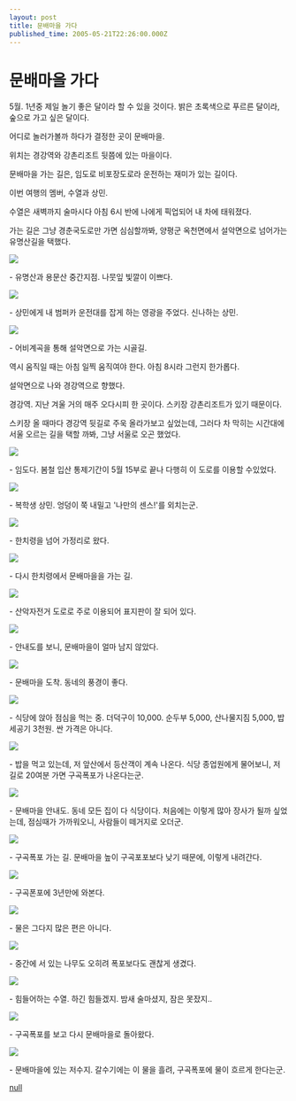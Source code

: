 ```yaml
---
layout: post
title: 문배마을 가다
published_time: 2005-05-21T22:26:00.000Z
---
```


# 문배마을 가다


5월. 1년중 제일 놀기 좋은 달이라 할 수 있을 것이다. 밝은 초록색으로 푸르른 달이라, 숲으로 가고 싶은 달이다.

어디로 놀러가볼까 하다가 결정한 곳이 문배마을.

위치는 경강역와 강촌리조트 뒷쯤에 있는 마을이다.

문배마을 가는 길은, 임도로 비포장도로라 운전하는 재미가 있는 길이다.

이번 여행의 멤버, 수열과 상민.

수열은 새벽까지 술마시다 아침 6시 반에 나에게 픽업되어 내 차에 태워졌다.

가는 길은 그냥 경춘국도로만 가면 심심할까봐, 양평군 옥천면에서 설악면으로 넘어가는 유명산길을 택했다.

![](../pds/200902/04/80/a0109780_498978bbd148c.jpg)

\- 유명산과 용문산 중간지점. 나뭇잎 빛깔이 이쁘다.

![](../pds/200902/04/80/a0109780_498978bbe45ea.jpg)

\- 상민에게 내 범퍼카 운전대를 잡게 하는 영광을 주었다. 신나하는 상민.

![](../pds/200902/04/80/a0109780_498978bc05aa8.jpg)

\- 어비계곡을 통해 설악면으로 가는 시골길.

역시 움직일 때는 아침 일찍 움직여야 한다. 아침 8시라 그런지 한가롭다.

설악면으로 나와 경강역으로 향했다.

경강역. 지난 겨울 거의 매주 오다시피 한 곳이다. 스키장 강촌리조트가 있기 때문이다.

스키장 올 때마다 경강역 뒷길로 주욱 올라가보고 싶었는데, 그러다 차 막히는 시간대에 서울 오르는 길을 택할 까봐, 그냥 서울로 오곤 했었다.

![](../pds/200902/04/80/a0109780_498978bc1a097.jpg)

\- 임도다. 봄철 입산 통제기간이 5월 15부로 끝나 다행히 이 도로를 이용할 수있었다.

![](../pds/200902/04/80/a0109780_498978bc33d25.jpg)

\- 복학생 상민. 엉덩이 쭉 내밀고 '나만의 센스!'를 외치는군.

![](../pds/200902/04/80/a0109780_498978bc46c5d.jpg)

\- 한치령을 넘어 가정리로 왔다.

![](../pds/200902/04/80/a0109780_498978bc5b7e6.jpg)

\- 다시 한치령에서 문배마을을 가는 길.

![](../pds/200902/04/80/a0109780_498978bc6dad2.jpg)

\- 산악자전거 도로로 주로 이용되어 표지판이 잘 되어 있다.

![](../pds/200902/04/80/a0109780_498978bc7f9fd.jpg)

\- 안내도를 보니, 문배마을이 얼마 남지 않았다.

![](../pds/200902/04/80/a0109780_498978bc906fa.jpg)

\- 문배마을 도착. 동네의 풍경이 좋다.

![](../pds/200902/04/80/a0109780_498978bcd3ece.jpg)

\- 식당에 앉아 점심을 먹는 중. 더덕구이 10,000. 순두부 5,000, 산나물지짐 5,000, 밥 세공기 3천원. 싼 가격은 아니다.

![](../pds/200902/04/80/a0109780_498978bcea591.jpg)

\- 밥을 먹고 있는데, 저 앞산에서 등산객이 계속 나온다. 식당 종업원에게 물어보니, 저 길로 20여분 가면 구곡폭포가 나온다는군.

![](../pds/200902/04/80/a0109780_498978bd0a614.jpg)

\- 문배마을 안내도. 동네 모든 집이 다 식당이다. 처음에는 이렇게 많아 장사가 될까 싶었는데, 점심때가 가까워오니, 사람들이 떼거지로 오더군.

![](../pds/200902/04/80/a0109780_498978bd1fc62.jpg)

\- 구곡폭포 가는 길. 문배마을 높이 구곡포포보다 낮기 때문에, 이렇게 내려간다.

![](../pds/200902/04/80/a0109780_498978bd41416.jpg)

\- 구곡폰포에 3년만에 와본다.

![](../pds/200902/04/80/a0109780_498978bd600af.jpg)

\- 물은 그다지 많은 편은 아니다.

![](../pds/200902/04/80/a0109780_498978bd79ccb.jpg)

\- 중간에 서 있는 나무도 오히려 폭포보다도 괜찮게 생겼다.

![](../pds/200902/04/80/a0109780_498978bd902a1.jpg)

\- 힘들어하는 수열. 하긴 힘들겠지. 밤새 술마셨지, 잠은 못잤지..

![](../pds/200902/04/80/a0109780_498978bd9fc16.jpg)

\- 구곡폭포를 보고 다시 문배마을로 돌아왔다.

![](../pds/200902/04/80/a0109780_498978bdb1769.jpg)

\- 문배마을에 있는 저수지. 갈수기에는 이 물을 흘려, 구곡폭포에 물이 흐르게 한다는군.

[null](../6166766.html#6166766_1)

